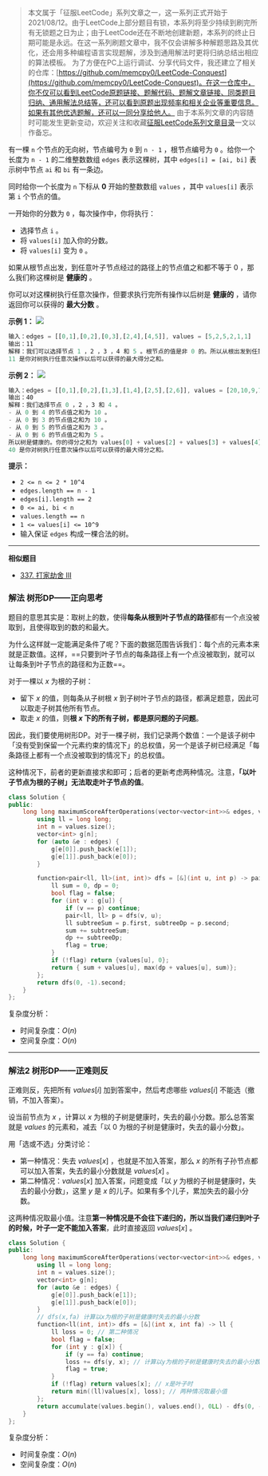 > 本文属于「征服LeetCode」系列文章之一，这一系列正式开始于2021/08/12。由于LeetCode上部分题目有锁，本系列将至少持续到刷完所有无锁题之日为止；由于LeetCode还在不断地创建新题，本系列的终止日期可能是永远。在这一系列刷题文章中，我不仅会讲解多种解题思路及其优化，还会用多种编程语言实现题解，涉及到通用解法时更将归纳总结出相应的算法模板。
> <b></b>
> 为了方便在PC上运行调试、分享代码文件，我还建立了相关的仓库：[https://github.com/memcpy0/LeetCode-Conquest](https://github.com/memcpy0/LeetCode-Conquest)。在这一仓库中，你不仅可以看到LeetCode原题链接、题解代码、题解文章链接、同类题目归纳、通用解法总结等，还可以看到原题出现频率和相关企业等重要信息。如果有其他优选题解，还可以一同分享给他人。
> <b></b>
> 由于本系列文章的内容随时可能发生更新变动，欢迎关注和收藏[征服LeetCode系列文章目录](https://memcpy0.blog.csdn.net/article/details/119656559)一文以作备忘。

有一棵 `n` 个节点的无向树，节点编号为 `0` 到 `n - 1` ，根节点编号为 `0` 。给你一个长度为 `n - 1` 的二维整数数组 `edges` 表示这棵树，其中 `edges[i] = [ai, bi]` 表示树中节点 `ai` 和 `bi` 有一条边。

同时给你一个长度为 `n` 下标从 **0** 开始的整数数组 `values` ，其中 `values[i]` 表示第 `i` 个节点的值。

一开始你的分数为 `0` ，每次操作中，你将执行：
- 选择节点 `i` 。
- 将 `values[i]` 加入你的分数。
- 将 `values[i]` 变为 `0` 。

如果从根节点出发，到任意叶子节点经过的路径上的节点值之和都不等于 0 ，那么我们称这棵树是 **健康的** 。

你可以对这棵树执行任意次操作，但要求执行完所有操作以后树是 **健康的** ，请你返回你可以获得的 **最大分数** 。

**示例 1：**
![](https://assets.leetcode.com/uploads/2023/10/11/graph-13-1.png)
```js
输入：edges = [[0,1],[0,2],[0,3],[2,4],[4,5]], values = [5,2,5,2,1,1]
输出：11
解释：我们可以选择节点 1 ，2 ，3 ，4 和 5 。根节点的值是非 0 的。所以从根出发到任意叶子节点路径上节点值之和都不为 0 。所以树是健康的。你的得分之和为 values[1] + values[2] + values[3] + values[4] + values[5] = 11 。
11 是你对树执行任意次操作以后可以获得的最大得分之和。
```
**示例 2：**
![](https://assets.leetcode.com/uploads/2023/10/11/graph-14-2.png)
```js
输入：edges = [[0,1],[0,2],[1,3],[1,4],[2,5],[2,6]], values = [20,10,9,7,4,3,5]
输出：40
解释：我们选择节点 0 ，2 ，3 和 4 。
- 从 0 到 4 的节点值之和为 10 。
- 从 0 到 3 的节点值之和为 10 。
- 从 0 到 5 的节点值之和为 3 。
- 从 0 到 6 的节点值之和为 5 。
所以树是健康的。你的得分之和为 values[0] + values[2] + values[3] + values[4] = 40 。
40 是你对树执行任意次操作以后可以获得的最大得分之和。
```
**提示：**
- `2 <= n <= 2 * 10^4`
- `edges.length == n - 1`
- `edges[i].length == 2`
- `0 <= ai, bi < n`
- `values.length == n`
- `1 <= values[i] <= 10^9`
- 输入保证 `edges` 构成一棵合法的树。

---
**相似题目**
- [337. 打家劫舍 III](https://leetcode.cn/problems/house-robber-iii/)
### 解法 树形DP——正向思考
题目的意思其实是：取树上的数，使得**每条从根到叶子节点的路径**都有一个点没被取到，且使得取到的数的和最大。

为什么这样就一定能满足条件了呢？下面的数据范围告诉我们：每个点的元素本来就是正数值。这样，==只要到叶子节点的每条路径上有一个点没被取到，就可以让每条到叶子节点的路径和为正数==。

对于一棵以 $x$ 为根的子树：
- 留下 $x$ 的值，则每条从子树根 $x$ 到子树叶子节点的路径，都满足题意，因此可以取走子树其他所有节点。
- 取走 $x$ 的值，则**根 $x$ 下的所有子树，都是原问题的子问题**。

因此，我们要使用树形DP。对于一棵子树，我们记录两个数值：一个是该子树中「没有受到保留一个元素约束的情况下」的总权值，另一个是该子树已经满足「每条路径上都有一个点没被取到的情况下」的总权值。

这种情况下，前者的更新直接求和即可；后者的更新考虑两种情况。注意，**「以叶子节点为根的子树」无法取走叶子节点的值**。
```cpp
class Solution {
public:
    long long maximumScoreAfterOperations(vector<vector<int>>& edges, vector<int>& values) {
        using ll = long long;
        int n = values.size();
        vector<int> g[n];
        for (auto &e : edges) {
            g[e[0]].push_back(e[1]);
            g[e[1]].push_back(e[0]);
        }

        function<pair<ll, ll>(int, int)> dfs = [&](int u, int p) -> pair<ll, ll> {
            ll sum = 0, dp = 0;
            bool flag = false;
            for (int v : g[u]) {
                if (v == p) continue;
                pair<ll, ll> p = dfs(v, u);
                ll subtreeSum = p.first, subtreeDp = p.second;
                sum += subtreeSum; 
                dp += subtreeDp;
                flag = true;
            }
            if (!flag) return {values[u], 0};
            return { sum + values[u], max(dp + values[u], sum)};
        };
        return dfs(0, -1).second;
    }
};
```
复杂度分析：
- 时间复杂度：$O(n)$
- 空间复杂度：$O(n)$

---
### 解法2 树形DP——正难则反
正难则反，先把所有 $values[i]$ 加到答案中，然后考虑哪些 $values[i]$ 不能选（撤销，不加入答案）。

设当前节点为 $x$ ，计算以 $x$ 为根的子树是健康时，失去的最小分数。那么总答案就是 $values$ 的元素和，减去「以 $0$ 为根的子树是健康时，失去的最小分数」。

用「选或不选」分类讨论：
- 第一种情况：失去 $values[x]$ ，也就是不加入答案，那么 $x$ 的所有子孙节点都可以加入答案，失去的最小分数就是 $\textit{values}[x]$ 。
- 第二种情况：$values[x]$ 加入答案，问题变成「以 $y$ 为根的子树是健康时，失去的最小分数」，这里 $y$ 是 $x$ 的儿子。如果有多个儿子，累加失去的最小分数。

这两种情况取最小值。注意**第一种情况是不会往下递归的，所以当我们递归到叶子的时候，叶子一定不能加入答案**，此时直接返回 $\textit{values}[x]$ 。
```cpp
class Solution {
public:
    long long maximumScoreAfterOperations(vector<vector<int>>& edges, vector<int>& values) {
        using ll = long long;
        int n = values.size();
        vector<int> g[n];
        for (auto &e : edges) {
            g[e[0]].push_back(e[1]);
            g[e[1]].push_back(e[0]);
        }
        // dfs(x,fa) 计算以x为根的子树是健康时失去的最小分数
        function<ll(int, int)> dfs = [&](int x, int fa) -> ll {
            ll loss = 0; // 第二种情况
            bool flag = false;
            for (int y : g[x]) {
                if (y == fa) continue;
                loss += dfs(y, x); // 计算以y为根的子树是健康时失去的最小分数
                flag = true;
            }
            if (!flag) return values[x]; // x是叶子时
            return min((ll)values[x], loss); // 两种情况取最小值
        };
        return accumulate(values.begin(), values.end(), 0LL) - dfs(0, -1);
    }
};
```
复杂度分析：
- 时间复杂度：$O(n)$
- 空间复杂度：$O(n)$